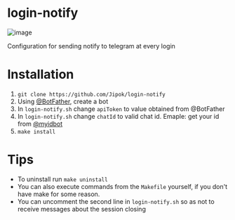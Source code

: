 # login-notify
![image](https://user-images.githubusercontent.com/25588359/99085862-a1986600-25c0-11eb-94d8-59500d1e1341.png)

Configuration for sending notify to telegram at every login


# Installation
1) `git clone https://github.com/Jipok/login-notify`
2) Using [@BotFather](https://telegram.me/botfather), create a bot
3) In `login-notify.sh` change `apiToken` to value obtained from @BotFather
4) In `login-notify.sh` change `chatId` to valid chat id. Emaple: get your id from [@myidbot](https://telegram.me/myidbot)
4) `make install`

# Tips
* To uninstall run `make uninstall`
* You can also execute commands from the `Makefile` yourself, if you don't have make for some reason.
* You can uncomment the second line in `login-notify.sh` so as not to receive messages about the session closing
